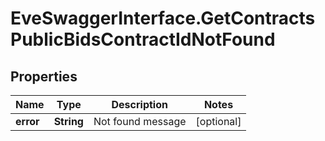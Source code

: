 # EveSwaggerInterface.GetContractsPublicBidsContractIdNotFound

## Properties
Name | Type | Description | Notes
------------ | ------------- | ------------- | -------------
**error** | **String** | Not found message | [optional] 


